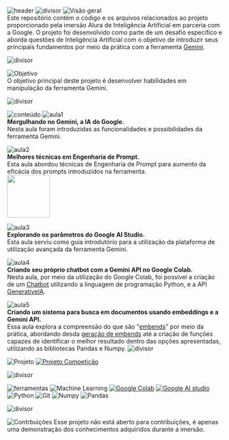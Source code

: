 ![header](https://github.com/Thamine-sumaya/Alura-Intelig-ncia-Artificial/assets/160533319/19a25b6e-39fa-4128-b059-f693fc6e1393)
![divisor](https://github.com/Thamine-sumaya/Alura-Intelig-ncia-Artificial/assets/160533319/75af3c81-6878-4676-b8e2-2c5e188ebc55)
![Visão geral](https://github.com/Thamine-sumaya/Alura-Intelig-ncia-Artificial/assets/160533319/313b4792-5580-4688-9aff-910dab9a6092)
<br>
Este repositório contém o código e os arquivos relacionados ao projeto proporcionado pela imersão Alura de Inteligência Artificial em parceria com a Google. O projeto foi desenvolvido como parte de um desafio específico e aborda questões de Inteligência Artificial com o objetivo de introduzir seus principais fundamentos por meio da prática com a ferramenta [Gemini](https://gemini.google.com/app).

![divisor](https://github.com/Thamine-sumaya/Alura-Intelig-ncia-Artificial/assets/160533319/75af3c81-6878-4676-b8e2-2c5e188ebc55)

![Objetivo](https://github.com/Thamine-sumaya/Alura-Intelig-ncia-Artificial/assets/160533319/70183127-b286-49cb-b81c-01eacaff867c)
<br>
O objetivo principal deste projeto é desenvolver habilidades em manipulação da ferramenta Gemini.

![divisor](https://github.com/Thamine-sumaya/Alura-Intelig-ncia-Artificial/assets/160533319/75af3c81-6878-4676-b8e2-2c5e188ebc55)

![conteúdo](https://github.com/Thamine-sumaya/Alura-Intelig-ncia-Artificial/assets/160533319/e7d808be-2c3d-4def-a46e-ab348963bfb5)
![aula1](https://github.com/Thamine-sumaya/Alura-Intelig-ncia-Artificial/assets/160533319/08c8c51b-5d03-4e22-94ed-89c27023d5ed)
<br>
<b>Mergulhando no Gemini, a IA do Google.</b> <BR>
Nesta aula foram introduzidas as funcionalidades e possibilidades da ferramenta Gemini.

![aula2](https://github.com/Thamine-sumaya/Alura-Intelig-ncia-Artificial/assets/160533319/146fcd33-42a5-43b6-a834-a38213ea2f9c)
<br>
<b>Melhores técnicas em Engenharia de Prompt.</b> <BR>
Esta aula abordou técnicas de Engenharia de Prompt para aumento da eficácia dos prompts introduzidos na ferramenta.
<br>
<a href="https://crocus-tuesday-cd5.notion.site/Gemini-03d1d179623e42bfa45218f408eaba2b?pvs=4">
   <img src="https://github.com/Thamine-sumaya/Alura-Artificial-Intelligence/assets/160533319/9267ced9-0fdb-4f77-870f-2374510943ea" width="100" >
</a>

![aula3](https://github.com/Thamine-sumaya/Alura-Intelig-ncia-Artificial/assets/160533319/1b0049e6-1f17-467c-aa1d-fffa6394e94d)
<br>
<b>Explorando os parâmetros do Google AI Studio.</b> <BR>
Esta aula serviu como guia introdutório para a utilização da plataforma de utilização avançada da ferramenta Gemini.

![aula4](https://github.com/Thamine-sumaya/Alura-Intelig-ncia-Artificial/assets/160533319/a2300ae1-3fc0-4bc8-9a5c-6d1e0b10523b)
<br>
<B>Criando seu próprio chatbot com a Gemini API no Google Colab.</b> <BR>
Nesta aula, por meio da utilização do Google Colab, foi possível a criação de um [Chatbot](https://github.com/Thamine-S/Alura-Artificial-Intelligence/blob/main/Criando_meu_primeiro_Chatbot.ipynb) utilizando a linguagem de programação Python, e a API [GenerativeIA](https://cloud.google.com/vertex-ai/generative-ai/docs/model-reference/overview?hl=pt-br).

![aula5](https://github.com/Thamine-sumaya/Alura-Intelig-ncia-Artificial/assets/160533319/0a28dbc0-fc49-481a-b6b4-3088732ee830)
<br>
<b>Criando um sistema para busca em documentos usando embeddings e a Gemini API.</b> <BR>
Essa aula explora a compreensão do que são "[embends](https://ai.google.dev/gemini-api/tutorials/document_search?hl=pt-br)" por meio da prática, abordando desda [geração de embends](https://github.com/Thamine-S/Alura-Artificial-Intelligence/blob/main/Explorando_a_utilização_de_Embends.ipynb) até a criação de funções capazes de identificar o melhor resultado dentro das opções apresentadas, utilizando as bibliotecas Pandas e Numpy.
![divisor](https://github.com/Thamine-S/Alura-Intelig-ncia-Artificial/assets/160533319/75af3c81-6878-4676-b8e2-2c5e188ebc55)

![Projeto](https://github.com/Thamine-sumaya/Alura-Intelig-ncia-Artificial/assets/160533319/8837c2da-13b0-46ec-8f04-d0f6d3e262ec)
  [![Projeto Competição](https://github-readme-stats.vercel.app/api/pin/?username=Thamine-S&repo=Projeto-Alura-Chatbot&border_color=3EE3A4&bg_color=0D1117&title_color=ffffff&text_color=128DAA&icon_color=9EFF01)](https://github.com/Thamine-S/Projeto-Alura-Chatbot) 
  
![divisor](https://github.com/Thamine-sumaya/Alura-Intelig-ncia-Artificial/assets/160533319/75af3c81-6878-4676-b8e2-2c5e188ebc55)

![ferramentas](https://github.com/Thamine-sumaya/Alura-Intelig-ncia-Artificial/assets/160533319/014e1004-f358-4fcc-a3c3-9222040b665b)
![Machine Learning](https://img.shields.io/badge/Gemini-000000?style=for-the-badge&logo=googlebard&logoColor=4993E6)
[![Google Colab](https://img.shields.io/badge/Colab-4796E4?style=for-the-badge&logo=googlecolab&color=000000)](https://colab.google)
[![Google AI studio](https://img.shields.io/badge/studio-000000?style=for-the-badge&logo=google&logoColor=4993E6)](https://aistudio.google.com/app/prompts/new_chat)
![Python](https://img.shields.io/badge/python-000000?style=for-the-badge&logo=python&logoColor=4993E6)
![Git](https://img.shields.io/badge/github-000000.svg?style=for-the-badge&logo=git&logoColor=4993E6)
![Numpy](https://img.shields.io/badge/Numpy-000000?style=for-the-badge&logo=numpy&logoColor=4993E6)
![Pandas](https://img.shields.io/badge/Pandas-000000?style=for-the-badge&logo=pandas&logoColor=4993E6)

![divisor](https://github.com/Thamine-sumaya/Alura-Intelig-ncia-Artificial/assets/160533319/75af3c81-6878-4676-b8e2-2c5e188ebc55)

![Contrbuições](https://github.com/Thamine-sumaya/Alura-Intelig-ncia-Artificial/assets/160533319/35f30be2-b27e-494f-8fba-b589889e52d4)
Esse projeto não está aberto para contribuições, é apenas uma demonstração dos conhecimentos adquiridos durante a imersão.
